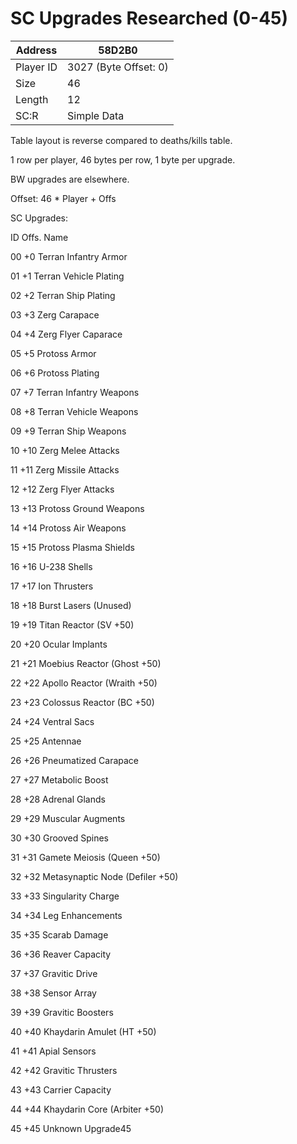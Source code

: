 
#  SC Upgrades Researched (0-45)
Address   | 58D2B0
----------|-------------
Player ID | 3027 (Byte Offset: 0)
Size 	  | 46
Length 	  | 12
SC:R      | Simple Data

Table layout is reverse compared to deaths/kills table. 

1 row per player, 46 bytes per row, 1 byte per upgrade. 

BW upgrades are elsewhere. 

Offset: 46 * Player + Offs 

SC Upgrades: 
ID Offs. Name 
00 +0 Terran Infantry Armor 
01 +1 Terran Vehicle Plating 
02 +2 Terran Ship Plating 
03 +3 Zerg Carapace 
04 +4 Zerg Flyer Caparace 
05 +5 Protoss Armor 
06 +6 Protoss Plating 
07 +7 Terran Infantry Weapons 
08 +8 Terran Vehicle Weapons 
09 +9 Terran Ship Weapons 
10 +10 Zerg Melee Attacks 
11 +11 Zerg Missile Attacks 
12 +12 Zerg Flyer Attacks 
13 +13 Protoss Ground Weapons 
14 +14 Protoss Air Weapons 
15 +15 Protoss Plasma Shields 
16 +16 U-238 Shells 
17 +17 Ion Thrusters 
18 +18 Burst Lasers (Unused) 
19 +19 Titan Reactor (SV +50) 
20 +20 Ocular Implants 
21 +21 Moebius Reactor (Ghost +50) 
22 +22 Apollo Reactor (Wraith +50) 
23 +23 Colossus Reactor (BC +50) 
24 +24 Ventral Sacs 
25 +25 Antennae 
26 +26 Pneumatized Carapace 
27 +27 Metabolic Boost 
28 +28 Adrenal Glands 
29 +29 Muscular Augments 
30 +30 Grooved Spines 
31 +31 Gamete Meiosis (Queen +50) 
32 +32 Metasynaptic Node (Defiler +50) 
33 +33 Singularity Charge 
34 +34 Leg Enhancements 
35 +35 Scarab Damage 
36 +36 Reaver Capacity 
37 +37 Gravitic Drive 
38 +38 Sensor Array 
39 +39 Gravitic Boosters 
40 +40 Khaydarin Amulet (HT +50) 
41 +41 Apial Sensors 
42 +42 Gravitic Thrusters 
43 +43 Carrier Capacity 
44 +44 Khaydarin Core (Arbiter +50) 
45 +45 Unknown Upgrade45
